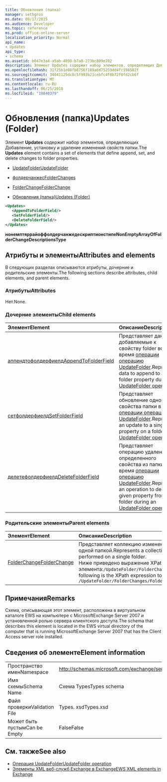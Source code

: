```yaml
---
title: Обновления (папка)
manager: sethgros
ms.date: 09/17/2015
ms.audience: Developer
ms.topic: reference
ms.prod: office-online-server
localization_priority: Normal
api_name:
- Updates
api_type:
- schema
ms.assetid: b047e3a4-a5ab-4098-b7a0-273bc809e702
description: Элемент Updates содержит набор элементов, определяющих Добавление, установку и удаление изменений свойств папки.
ms.openlocfilehash: 31f25b1e88fb8756f189a6d75259dd4fc198582f
ms.sourcegitcommit: 34041125dc8c5f993b21cebfc4f8b72f0fd2cb6f
ms.translationtype: MT
ms.contentlocale: ru-RU
ms.lasthandoff: 06/25/2018
ms.locfileid: "19840379"
---
```

# <a name="updates-folder"></a><span data-ttu-id="28a5f-103">Обновления (папка)</span><span class="sxs-lookup"><span data-stu-id="28a5f-103">Updates (Folder)</span></span>

<span data-ttu-id="28a5f-104">Элемент **Updates** содержит набор элементов, определяющих Добавление, установку и удаление изменений свойств папки.</span><span class="sxs-lookup"><span data-stu-id="28a5f-104">The **Updates** element contains a set of elements that define append, set, and delete changes to folder properties.</span></span> 
  
- [<span data-ttu-id="28a5f-105">UpdateFolder</span><span class="sxs-lookup"><span data-stu-id="28a5f-105">UpdateFolder</span></span>](updatefolder.md)
  
- [<span data-ttu-id="28a5f-106">фолдерчанжес</span><span class="sxs-lookup"><span data-stu-id="28a5f-106">FolderChanges</span></span>](folderchanges.md)
  
- [<span data-ttu-id="28a5f-107">FolderChange</span><span class="sxs-lookup"><span data-stu-id="28a5f-107">FolderChange</span></span>](folderchange.md)
  
- [<span data-ttu-id="28a5f-108">Обновления (папка)</span><span class="sxs-lookup"><span data-stu-id="28a5f-108">Updates (Folder)</span></span>](updates-folder.md)
  
```xml
<Updates>
   <AppendToFolderField/>
   <SetFolderField/>
   <DeleteFolderField/>
</Updates>
```

<span data-ttu-id="28a5f-109">**нонемптяррайоффолдерчанжедескриптионстипе**</span><span class="sxs-lookup"><span data-stu-id="28a5f-109">**NonEmptyArrayOfFolderChangeDescriptionsType**</span></span>

## <a name="attributes-and-elements"></a><span data-ttu-id="28a5f-110">Атрибуты и элементы</span><span class="sxs-lookup"><span data-stu-id="28a5f-110">Attributes and elements</span></span>

<span data-ttu-id="28a5f-111">В следующих разделах описываются атрибуты, дочерние и родительские элементы.</span><span class="sxs-lookup"><span data-stu-id="28a5f-111">The following sections describe attributes, child elements, and parent elements.</span></span>
  
### <a name="attributes"></a><span data-ttu-id="28a5f-112">Атрибуты</span><span class="sxs-lookup"><span data-stu-id="28a5f-112">Attributes</span></span>

<span data-ttu-id="28a5f-113">Нет.</span><span class="sxs-lookup"><span data-stu-id="28a5f-113">None.</span></span>
  
### <a name="child-elements"></a><span data-ttu-id="28a5f-114">Дочерние элементы</span><span class="sxs-lookup"><span data-stu-id="28a5f-114">Child elements</span></span>

|<span data-ttu-id="28a5f-115">**Элемент**</span><span class="sxs-lookup"><span data-stu-id="28a5f-115">**Element**</span></span>|<span data-ttu-id="28a5f-116">**Описание**</span><span class="sxs-lookup"><span data-stu-id="28a5f-116">**Description**</span></span>|
|:-----|:-----|
|[<span data-ttu-id="28a5f-117">аппендтофолдерфиелд</span><span class="sxs-lookup"><span data-stu-id="28a5f-117">AppendToFolderField</span></span>](appendtofolderfield.md) <br/> |<span data-ttu-id="28a5f-118">Представляет данные, добавляемые к свойству folder во время [операции операцию UpdateFolder](updatefolder-operation.md).</span><span class="sxs-lookup"><span data-stu-id="28a5f-118">Represents data to append to a folder property during an [UpdateFolder operation](updatefolder-operation.md).</span></span>  <br/> |
|[<span data-ttu-id="28a5f-119">сетфолдерфиелд</span><span class="sxs-lookup"><span data-stu-id="28a5f-119">SetFolderField</span></span>](setfolderfield.md) <br/> |<span data-ttu-id="28a5f-120">Представляет обновление одного свойства папки в [операции операцию UpdateFolder](updatefolder-operation.md).</span><span class="sxs-lookup"><span data-stu-id="28a5f-120">Represents an update to a single property on a folder in an [UpdateFolder operation](updatefolder-operation.md).</span></span>  <br/> |
|[<span data-ttu-id="28a5f-121">делетефолдерфиелд</span><span class="sxs-lookup"><span data-stu-id="28a5f-121">DeleteFolderField</span></span>](deletefolderfield.md) <br/> |<span data-ttu-id="28a5f-122">Представляет операцию удаления определенного свойства из папки во время [операции операцию UpdateFolder](updatefolder-operation.md).</span><span class="sxs-lookup"><span data-stu-id="28a5f-122">Represents an operation to delete a given property from a folder during an [UpdateFolder operation](updatefolder-operation.md).</span></span>  <br/> |
   
### <a name="parent-elements"></a><span data-ttu-id="28a5f-123">Родительские элементы</span><span class="sxs-lookup"><span data-stu-id="28a5f-123">Parent elements</span></span>

|<span data-ttu-id="28a5f-124">**Элемент**</span><span class="sxs-lookup"><span data-stu-id="28a5f-124">**Element**</span></span>|<span data-ttu-id="28a5f-125">**Описание**</span><span class="sxs-lookup"><span data-stu-id="28a5f-125">**Description**</span></span>|
|:-----|:-----|
|[<span data-ttu-id="28a5f-126">FolderChange</span><span class="sxs-lookup"><span data-stu-id="28a5f-126">FolderChange</span></span>](folderchange.md) <br/> |<span data-ttu-id="28a5f-127">Представляет коллекцию изменений, выполняемых над одной папкой.</span><span class="sxs-lookup"><span data-stu-id="28a5f-127">Represents a collection of changes to be performed on a single folder.</span></span>  <br/> <span data-ttu-id="28a5f-128">Ниже приведено выражение XPath для этого элемента:`/UpdateFolder/FolderChanges/FolderChange[i]`</span><span class="sxs-lookup"><span data-stu-id="28a5f-128">The following is the XPath expression to this element:  `/UpdateFolder/FolderChanges/FolderChange[i]`</span></span> <br/> |
   
## <a name="remarks"></a><span data-ttu-id="28a5f-129">Примечания</span><span class="sxs-lookup"><span data-stu-id="28a5f-129">Remarks</span></span>

<span data-ttu-id="28a5f-130">Схема, описывающая этот элемент, расположена в виртуальном каталоге EWS на компьютере с MicrosoftExchange Server 2007 и установленной ролью сервера клиентского доступа.</span><span class="sxs-lookup"><span data-stu-id="28a5f-130">The schema that describes this element is located in the EWS virtual directory of the computer that is running MicrosoftExchange Server 2007 that has the Client Access server role installed.</span></span>
  
## <a name="element-information"></a><span data-ttu-id="28a5f-131">Сведения об элементе</span><span class="sxs-lookup"><span data-stu-id="28a5f-131">Element information</span></span>

|||
|:-----|:-----|
|<span data-ttu-id="28a5f-132">Пространство имен</span><span class="sxs-lookup"><span data-stu-id="28a5f-132">Namespace</span></span>  <br/> |http://schemas.microsoft.com/exchange/services/2006/types  <br/> |
|<span data-ttu-id="28a5f-133">Имя схемы</span><span class="sxs-lookup"><span data-stu-id="28a5f-133">Schema Name</span></span>  <br/> |<span data-ttu-id="28a5f-134">Схема Types</span><span class="sxs-lookup"><span data-stu-id="28a5f-134">Types schema</span></span>  <br/> |
|<span data-ttu-id="28a5f-135">Файл проверки</span><span class="sxs-lookup"><span data-stu-id="28a5f-135">Validation File</span></span>  <br/> |<span data-ttu-id="28a5f-136">Types. xsd</span><span class="sxs-lookup"><span data-stu-id="28a5f-136">Types.xsd</span></span>  <br/> |
|<span data-ttu-id="28a5f-137">Может быть пустым</span><span class="sxs-lookup"><span data-stu-id="28a5f-137">Can be Empty</span></span>  <br/> |<span data-ttu-id="28a5f-138">False</span><span class="sxs-lookup"><span data-stu-id="28a5f-138">False</span></span>  <br/> |
   
## <a name="see-also"></a><span data-ttu-id="28a5f-139">См. также</span><span class="sxs-lookup"><span data-stu-id="28a5f-139">See also</span></span>

- [<span data-ttu-id="28a5f-140">Операция UpdateFolder</span><span class="sxs-lookup"><span data-stu-id="28a5f-140">UpdateFolder operation</span></span>](updatefolder-operation.md)
- [<span data-ttu-id="28a5f-141">Элементы XML веб-служб Exchange в Exchange</span><span class="sxs-lookup"><span data-stu-id="28a5f-141">EWS XML elements in Exchange</span></span>](ews-xml-elements-in-exchange.md)

